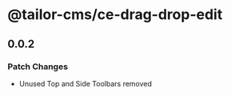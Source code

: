 # @tailor-cms/ce-drag-drop-edit

## 0.0.2

### Patch Changes

- Unused Top and Side Toolbars removed
